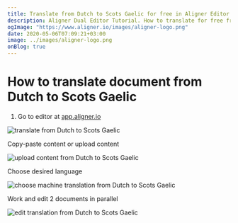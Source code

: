 ```yaml
---
title: Translate from Dutch to Scots Gaelic for free in Aligner Editor
description: Aligner Dual Editor Tutorial. How to translate for free from Dutch to Scots Gaelic. Aligner is multilingual document management platform. 
ogImage: "https://www.aligner.io/images/aligner-logo.png"
date: 2020-05-06T07:09:21+03:00
image: ../images/aligner-logo.png
onBlog: true
---
```


# How to translate document from Dutch to Scots Gaelic

1. Go to editor at [app.aligner.io](https://app.aligner.io "Aligner App web page")

![translate from Dutch to Scots Gaelic](../aligner-blank-editor.png "translate from Dutch to Scots Gaelic")

Copy-paste content or upload content

![upload content from Dutch to Scots Gaelic](../aligner-uploaded-document.png "upload content from Dutch to Scots Gaelic")

Choose desired language

![choose machine translation from Dutch to Scots Gaelic](../aligner-language-dropdown.png "choose machine translation from Dutch to Scots Gaelic")

Work and edit 2 documents in parallel

![edit translation from Dutch to Scots Gaelic](../aligner-double-sitded-editor.png "edit translation from Dutch to Scots Gaelic")

